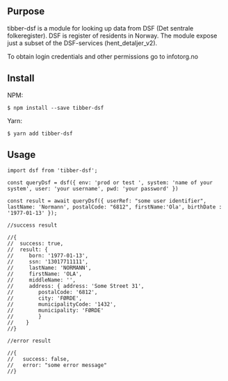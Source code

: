 ## Purpose

tibber-dsf is a module for looking up data from DSF (Det sentrale folkeregister). DSF is register of residents in Norway.
The module expose just a subset of the DSF-services (hent_detaljer_v2).

To obtain login credentials and other permissions go to infotorg.no

## Install

NPM:
```
$ npm install --save tibber-dsf

```

Yarn:

```
$ yarn add tibber-dsf
```

## Usage

````
import dsf from 'tibber-dsf';

const queryDsf = dsf({ env: 'prod or test ', system: 'name of your system', user: 'your username', pwd: 'your password' })

const result = await queryDsf({ userRef: "some user identifier", lastName: 'Normann', postalCode: "6812", firstName:'Ola', birthDate : '1977-01-13' });

//success result

//{ 
//  success: true,
//  result: { 
//     born: '1977-01-13',
//     ssn: '13017711111',
//     lastName: 'NORMANN',
//     firstName: 'OLA',
//     middleName: '',
//     address: { address: 'Some Street 31',
//        postalCode: '6812',
//        city: 'FØRDE',
//        municipalityCode: '1432',
//        municipality: 'FØRDE'
//        }
//    }
//}

//error result

//{
//   success: false,
//   error: "some error message"
//}


````